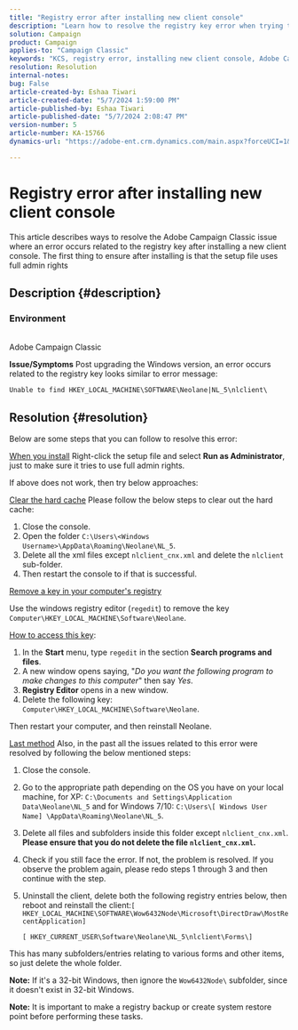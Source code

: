 ```yaml
---
title: "Registry error after installing new client console"
description: "Learn how to resolve the registry key error when trying to install a new client console in Campaign Classic."
solution: Campaign
product: Campaign
applies-to: "Campaign Classic"
keywords: "KCS, registry error, installing new client console, Adobe Campaign Classic, troubleshooting, clear cache, regedit, registry key"
resolution: Resolution
internal-notes: 
bug: False
article-created-by: Eshaa Tiwari
article-created-date: "5/7/2024 1:59:00 PM"
article-published-by: Eshaa Tiwari
article-published-date: "5/7/2024 2:08:47 PM"
version-number: 5
article-number: KA-15766
dynamics-url: "https://adobe-ent.crm.dynamics.com/main.aspx?forceUCI=1&pagetype=entityrecord&etn=knowledgearticle&id=f984b8ed-790c-ef11-9f8a-6045bd006793"

---
```

# Registry error after installing new client console


This article describes ways to resolve the Adobe Campaign Classic issue where an error occurs related to the registry key after installing a new client console. The first thing to ensure after installing is that the setup file uses full admin rights

## Description {#description}


### <b>Environment</b>
<br>Adobe Campaign Classic

<b>Issue/Symptoms</b>
 Post upgrading the Windows version, an error occurs related to the registry key looks similar to error message:


```
Unable to find HKEY_LOCAL_MACHINE\SOFTWARE\Neolane|NL_5\nlclient\
```



## Resolution {#resolution}


Below are some steps that you can follow to resolve this error:

<u>When you install</u>
Right-click the setup file and select <b>Run as Administrator</b>, just to make sure it tries to use full admin rights.

If above does not work, then try below approaches:

<u>Clear the hard cache</u>
Please follow the below steps to clear out the hard cache:

1. Close the console.
2. Open the folder `C:\Users\<Windows Username>\AppData\Roaming\Neolane\NL_5`.
3. Delete all the xml files except `nlclient_cnx.xml` and delete the `nlclient` sub-folder.
4. Then restart the console to if that is successful.


<u>Remove a key in your computer's registry</u>

Use the windows registry editor (`regedit`) to remove the key `Computer\HKEY_LOCAL_MACHINE\Software\Neolane`.

<u>How to access this key</u>:

1. In the <b>Start</b> menu, type `regedit` in the section <b>Search programs and files</b>.
2. A new window opens saying, "*Do you want the following program to make changes to this computer*" then say *Yes*.
3. <b>Registry Editor</b> opens in a new window.
4. Delete the following key: `Computer\HKEY_LOCAL_MACHINE\Software\Neolane`.


Then restart your computer, and then reinstall Neolane.

<u>Last method</u>
Also, in the past all the issues related to this error were resolved by following the below mentioned steps:

1. Close the console.
2. Go to the appropriate path depending on the OS you have on your local machine, for XP: `C:\Documents and Settings\Application Data\Neolane\NL_5` and for Windows 7/10: `C:\Users\[ Windows User Name] \AppData\Roaming\Neolane\NL_5`.
3. Delete all files and subfolders inside this folder except `nlclient_cnx.xml`. <b>Please ensure that you do not delete the file `nlclient_cnx.xml`.</b>
4. Check if you still face the error. If not, the problem is resolved. If you observe the problem again, please redo steps 1 through 3 and then continue with the step.
5. Uninstall the client, delete both the following registry entries below, then reboot and reinstall the client:`[ HKEY_LOCAL_MACHINE\SOFTWARE\Wow6432Node\Microsoft\DirectDraw\MostRecentApplication]`

    `[ HKEY_CURRENT_USER\Software\Neolane\NL_5\nlclient\Forms\]`


This has many subfolders/entries relating to various forms and other items, so just delete the whole folder.

<b>Note:</b> If it's a 32-bit Windows, then ignore the `Wow6432Node\` subfolder, since it doesn't exist in 32-bit Windows.

<b>Note:</b> It is important to make a registry backup or create system restore point before performing these tasks.
